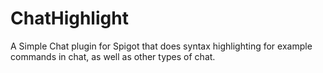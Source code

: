 # ChatHighlight
A Simple Chat plugin for Spigot that does syntax highlighting for example commands in chat, as well as other types of chat. 
